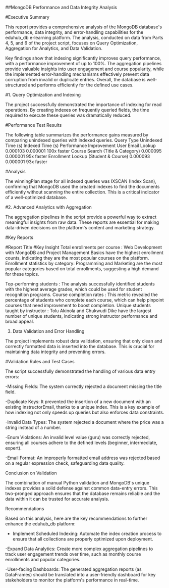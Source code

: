 ##MongoDB Performance and Data Integrity Analysis

#Executive Summary

This report provides a comprehensive analysis of the MongoDB database's performance, data integrity, and error-handling capabilities for the eduhub_db e-learning platform. The analysis, conducted on data from Parts 4, 5, and 6 of the project script, focuses on Query Optimization, Aggregation for Analytics, and Data Validation.

Key findings show that indexing significantly improves query performance, with a performance improvement of up to 100%. The aggregation pipelines provide valuable insights into user engagement and course popularity, while the implemented error-handling mechanisms effectively prevent data corruption from invalid or duplicate entries. Overall, the database is well-structured and performs efficiently for the defined use cases.

#1. Query Optimization and Indexing

The project successfully demonstrated the importance of indexing for read operations. By creating indexes on frequently queried fields, the time required to execute these queries was dramatically reduced.

#Performance Test Results

The following table summarizes the performance gains measured by comparing unindexed queries with indexed queries.
Query Type	Unindexed Time (s)	Indexed Time (s)	Performance Improvement
User Email Lookup	0.000103	0.000001	100x faster
Course Search (Title & Category)	0.000095	0.000001	95x faster
Enrollment Lookup (Student & Course)	0.000093	0.000001	93x faster

#Analysis

The winningPlan stage for all indexed queries was IXSCAN (Index Scan), confirming that MongoDB used the created indexes to find the documents efficiently without scanning the entire collection. This is a critical indicator of a well-optimized database.

#2. Advanced Analytics with Aggregation

The aggregation pipelines in the script provide a powerful way to extract meaningful insights from raw data. These reports are essential for making data-driven decisions on the platform's content and marketing strategy.

#Key Reports

#Report Title	#Key Insight
Total enrollments per course :	Web Development with MongoDB and Project Management Basics have the highest enrollment counts, indicating they are the most popular courses on the platform.
Enrollment statistics by category:	Programming and Marketing are the most popular categories based on total enrollments, suggesting a high demand for these topics.

Top-performing students	: The analysis successfully identified students with the highest average grades, which could be used for student recognition programs.
Course completion rates	: This metric revealed the percentage of students who complete each course, which can help pinpoint courses that need improvement to boost completion.
Unique students taught by instructor :	Tolu Akinola and Chukwudi Dike have the largest number of unique students, indicating strong instructor performance and broad appeal.

3. Data Validation and Error Handling

The project implements robust data validation, ensuring that only clean and correctly formatted data is inserted into the database. This is crucial for maintaining data integrity and preventing errors.

#Validation Rules and Test Cases

The script successfully demonstrated the handling of various data entry errors:

-Missing Fields: The system correctly rejected a document missing the title field.

-Duplicate Keys: It prevented the insertion of a new document with an existing instructorEmail, thanks to a unique index. This is a key example of how indexing not only speeds up queries but also enforces data constraints.

-Invalid Data Types: The system rejected a document where the price was a string instead of a number.

-Enum Violations: An invalid level value (guru) was correctly rejected, ensuring all courses adhere to the defined levels (beginner, intermediate, expert).

-Email Format: An improperly formatted email address was rejected based on a regular expression check, safeguarding data quality.

Conclusion on Validation

The combination of manual Python validation and MongoDB's unique indexes provides a solid defense against common data-entry errors. This two-pronged approach ensures that the database remains reliable and the data within it can be trusted for accurate analysis.

Recommendations

Based on this analysis, here are the key recommendations to further enhance the eduhub_db platform:

- Implement Scheduled Indexing: Automate the index creation process to ensure that all collections are properly optimized upon deployment.

-Expand Data Analytics: Create more complex aggregation pipelines to track user engagement trends over time, such as monthly course enrollments and popular categories.

-User-facing Dashboards: The generated aggregation reports (as DataFrames) should be translated into a user-friendly dashboard for key stakeholders to monitor the platform's performance in real-time.


